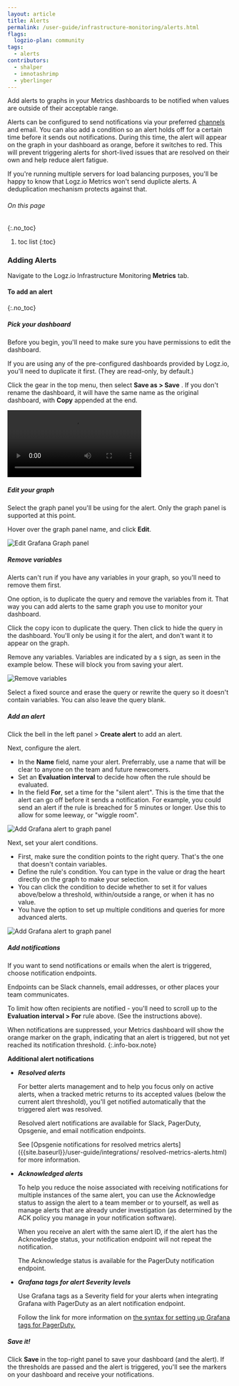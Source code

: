 ```yaml
---
layout: article
title: Alerts
permalink: /user-guide/infrastructure-monitoring/alerts.html
flags:
  logzio-plan: community
tags:
  - alerts
contributors:
  - shalper
  - imnotashrimp
  - yberlinger
---
```


Add alerts to graphs in your Metrics dashboards to be notified when values are outside of their acceptable range. 

Alerts can be configured to send notifications via your preferred [channels]({{site.baseurl}}/user-guide/integrations/endpoints.html) and email.
You can also add a condition so an alert holds off for a certain time before it sends out notifications. During this time, the alert will appear on the graph in your dashboard as orange, before it switches to red. This will prevent triggering alerts for short-lived issues that are resolved on their own and help reduce alert fatigue.

If you're running multiple servers for load balancing purposes, you'll be happy to know that Logz.io Metrics won't send duplicte alerts. A deduplication mechanism protects against that.

###### On this page
{:.no_toc}

1. toc list
{:toc}


### Adding Alerts
Navigate to the Logz.io Infrastructure Monitoring **Metrics** tab.

#### To add an alert
{:.no_toc}


<div class="tasklist">

##### Pick your dashboard

Before you begin, you'll need to make sure you have permissions to edit the dashboard.

If you are using any of the pre-configured dashboards provided by Logz.io, you'll need to duplicate it first.
(They are read-only, by default.)

Click the gear **<i class="li li-gear"></i>** in the top menu, then select **Save as > Save** .
If you don't rename the dashboard, it will have the same name as the original dashboard, with **Copy** appended at the end.

  <video autoplay loop>
    <source src="https://dytvr9ot2sszz.cloudfront.net/logz-docs/grafana-videos/copy-dashboard2.mp4" type="video/mp4" />
  </video>

##### Edit your graph

Select the graph panel you'll be using for the alert. Only the graph panel is supported at this point.

Hover over the graph panel name, and click **Edit**.

![Edit Grafana Graph panel](https://dytvr9ot2sszz.cloudfront.net/logz-docs/grafana/edit-graph.png)


##### Remove variables

Alerts can't run if you have any variables in your graph, so you'll need to remove them first.

One option, is to duplicate the query and remove the variables from it. That way you can add alerts to the same graph you use to monitor your dashboard.

Click the copy icon **<i class="far fa-copy"></i>** to duplicate the query.
Then click **<i class="far fa-eye-slash"></i>** to hide the query in the dashboard. You'll only be using it for the alert, and don't want it to appear on the graph.

Remove any variables. Variables are indicated by a `$` sign, as seen in the example below. These will block you from saving your alert.

![Remove variables](https://dytvr9ot2sszz.cloudfront.net/logz-docs/grafana/grafana-variables.png)

Select a fixed source and erase the query or rewrite the query so it doesn't contain variables. You can also leave the query blank.


##### Add an alert

Click the bell **<i class="fas fa-bell"></i>** in the left panel > **Create alert** to add an alert.

Next, configure the alert.

* In the **Name** field, name your alert. Preferrably, use a name that will be clear to anyone on the team and future newcomers.
* Set an **Evaluation interval** to decide how often the rule should be evaluated.
* In the field **For**, set a time for the "silent alert". This is the time that the alert can go off before it sends a notification. For example, you could send an alert if the rule is breached for 5 minutes or longer. Use this to allow for some leeway, or "wiggle room".

![Add Grafana alert to graph panel](https://dytvr9ot2sszz.cloudfront.net/logz-docs/grafana/grafana-alert.png)

Next, set your alert conditions.

* First, make sure the condition points to the right query. That's the one that doesn't contain variables.
* Define the rule's condition. You can type in the value or drag the heart **<i class="fas fa-heart"></i>** directly on the graph to make your selection.
* You can click the condition to decide whether to set it for values above/below a threshold, within/outside a range, or when it has no value.
* You have the option to set up multiple conditions and queries for more advanced alerts.

![Add Grafana alert to graph panel](https://dytvr9ot2sszz.cloudfront.net/logz-docs/grafana/alert-condition.png)

##### Add notifications

If you want to send notifications or emails when the alert is triggered,
choose notification endpoints.

Endpoints can be Slack channels, email addresses, or other places your team communicates.

To limit how often recipients are notified - you'll need to scroll up to the **Evaluation interval > For** rule above. (See the instructions above).

When notifications are suppressed,
your Metrics dashboard will show the orange marker on the graph, indicating that an alert is triggered, but not yet reached its notification threshold.
{:.info-box.note}

**Additional alert notifications**

+ _**Resolved alerts**_

    For better alerts management and to help you focus only on active alerts, when a tracked metric returns to its    accepted values (below the current alert threshold), you'll get notified automatically that the triggered alert   was resolved. 

    Resolved alert notifications are available for Slack, PagerDuty, Opsgenie, and email notification endpoints.

    See [Opsgenie notifications for resolved metrics alerts]({{site.baseurl}}/user-guide/integrations/    resolved-metrics-alerts.html) for more information.

+ _**Acknowledged alerts**_

    To help you reduce the noise associated with receiving notifications for multiple instances of the same alert, you can use the Acknowledge status to assign the alert to a team member or to yourself, as well as manage alerts that are already under investigation (as determined by the ACK policy you manage in your notification software).

    When you receive an alert with the same alert ID, if the alert has the Acknowledge status, your notification endpoint will not repeat the notification.

    The Acknowledge status is available for the PagerDuty notification endpoint.

+ _**Grafana tags for alert Severity levels**_ 

    Use Grafana tags as a Severity field for your alerts when integrating Grafana with PagerDuty as an alert notification endpoint.

    Follow the link for more information on <a href="https://grafana.com/docs/grafana/latest/alerting/notifications/#pagerduty" target="_blank"> the syntax for setting up Grafana tags for PagerDuty.  <i class="fas fa-external-link-alt"></i> </a>

 <!-- OpsGenie integration is coming too: Use tags as Priority fields for alerts when integrating Grafana withOpsGenie aas an alert notification endpoint.     Follow the link for more information on <a href="https:/grafana.com/docs/grafana/latest/alerting/notifications/" target="_blank"> the syntax for setting up Grafanatags for OpsGenie <i class="fas fa-external-link-alt"></i> </a> -->   


##### Save it!

Click **Save <i class="far fa-save"></i>** in the top-right panel to save your dashboard (and the alert).
If the thresholds are passed and the alert is triggered, you'll see the markers on your dashboard and receive your notifications.
